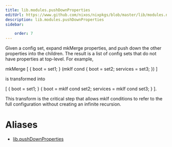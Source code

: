 ```yaml
---
title: lib.modules.pushDownProperties
editUrl: https://www.github.com/nixos/nixpkgs/blob/master/lib/modules.nix#L879C24
description: lib.modules.pushDownProperties
sidebar:

    order: 7
---
```


Given a config set, expand mkMerge properties, and push down the
other properties into the children.  The result is a list of
config sets that do not have properties at top-level.  For
example,

mkMerge [ { boot = set1; } (mkIf cond { boot = set2; services = set3; }) ]

is transformed into

[ { boot = set1; } { boot = mkIf cond set2; services = mkIf cond set3; } ].

This transform is the critical step that allows mkIf conditions
to refer to the full configuration without creating an infinite
recursion.


# Aliases

- [lib.pushDownProperties](reference/lib/lib-pushDownProperties)


